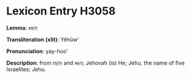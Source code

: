 # Lexicon Entry H3058

**Lemma**: יֵהוּא

**Transliteration (xlit)**: Yêhûwʼ

**Pronunciation**: yay-hoo'

**Description**:
from יְהֹוָה and הוּא; Jehovah (is) He; Jehu, the name of five Israelites; Jehu.
